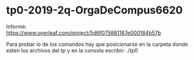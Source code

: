 # tp0-2019-2q-OrgaDeCompus6620

Informe:     
  https://www.overleaf.com/project/5d6f075881187e000184b57b

Para probar lo de los comandos hay que posicionarse en la carpeta donde esten los archivos del tp y en la consola escribir: ./tp0 <comando>
